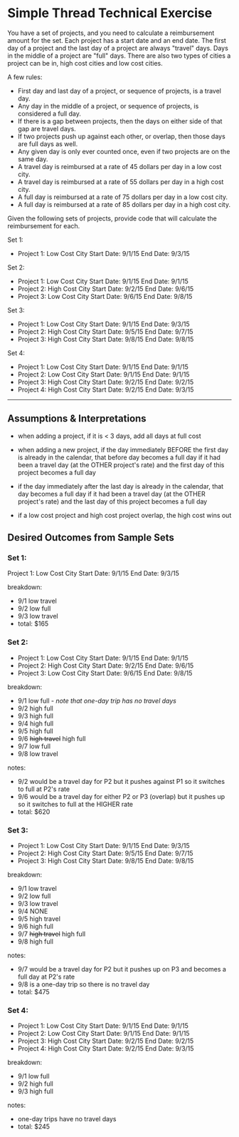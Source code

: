 # Simple Thread Technical Exercise

You have a set of projects, and you need to calculate a reimbursement amount for the set. Each project has a start date and an end date. The first day of a project and the last day of a project are always "travel" days. Days in the middle of a project are "full" days. There are also two types of cities a project can be in, high cost cities and low cost cities.

A few rules:
- First day and last day of a project, or sequence of projects, is a travel day.
- Any day in the middle of a project, or sequence of projects, is considered a full day.
- If there is a gap between projects, then the days on either side of that gap are travel days.
- If two projects push up against each other, or overlap, then those days are full days as well.
- Any given day is only ever counted once, even if two projects are on the same day.
- A travel day is reimbursed at a rate of 45 dollars per day in a low cost city.
- A travel day is reimbursed at a rate of 55 dollars per day in a high cost city.
- A full day is reimbursed at a rate of 75 dollars per day in a low cost city.
- A full day is reimbursed at a rate of 85 dollars per day in a high cost city.

Given the following sets of projects, provide code that will calculate the reimbursement for each.

Set 1:
- Project 1: Low Cost City Start Date: 9/1/15 End Date: 9/3/15


Set 2:
- Project 1: Low Cost City Start Date: 9/1/15 End Date: 9/1/15
- Project 2: High Cost City Start Date: 9/2/15 End Date: 9/6/15
- Project 3: Low Cost City Start Date: 9/6/15 End Date: 9/8/15

Set 3:
- Project 1: Low Cost City Start Date: 9/1/15 End Date: 9/3/15
- Project 2: High Cost City Start Date: 9/5/15 End Date: 9/7/15
- Project 3: High Cost City Start Date: 9/8/15 End Date: 9/8/15

Set 4:
- Project 1: Low Cost City Start Date: 9/1/15 End Date: 9/1/15
- Project 2: Low Cost City Start Date: 9/1/15 End Date: 9/1/15
- Project 3: High Cost City Start Date: 9/2/15 End Date: 9/2/15
- Project 4: High Cost City Start Date: 9/2/15 End Date: 9/3/15

<hr>

## Assumptions & Interpretations

- when adding a project, if it is < 3 days, add all days at full cost

- when adding a new project, if the day immediately BEFORE the first day is already in the calendar, that before day becomes a full day if it had been a travel day (at the OTHER project's rate) and the first day of this project becomes a full day

- if the day immediately after the last day is already in the calendar, that day becomes a full day if it had been a travel day (at the OTHER project's rate) and the last day of this project becomes a full day

- if a low cost project and high cost project overlap, the high cost wins out

## Desired Outcomes from Sample Sets

### Set 1:  
Project 1: Low Cost City Start Date: 9/1/15 End Date: 9/3/15  

breakdown:
- 9/1 low travel 
- 9/2 low full 
- 9/3 low travel 
- total: $165

### Set 2:  
- Project 1: Low Cost City Start Date: 9/1/15 End Date: 9/1/15
- Project 2: High Cost City Start Date: 9/2/15 End Date: 9/6/15
- Project 3: Low Cost City Start Date: 9/6/15 End Date: 9/8/15  

breakdown:
- 9/1 low full - *note that one-day trip has no travel days*
- 9/2 high full 
- 9/3 high full 
- 9/4 high full 
- 9/5 high full 
- 9/6 ~~high travel~~ high full 
- 9/7 low full 
- 9/8 low travel

notes:
- 9/2 would be a travel day for P2 but it pushes against P1 so it switches to full at P2's rate
- 9/6 would be a travel day for either P2 or P3 (overlap) but it pushes up so it switches to full at the HIGHER rate
- total: $620

### Set 3:  
- Project 1: Low Cost City Start Date: 9/1/15 End Date: 9/3/15  
- Project 2: High Cost City Start Date: 9/5/15 End Date: 9/7/15  
- Project 3: High Cost City Start Date: 9/8/15 End Date: 9/8/15  

breakdown:
- 9/1 low travel 
- 9/2 low full 
- 9/3 low travel 
- 9/4 NONE 
- 9/5 high travel 
- 9/6 high full 
- 9/7 ~~high travel~~ high full 
- 9/8 high full

notes:
- 9/7 would be a travel day for P2 but it pushes up on P3 and becomes a full day at P2's rate
- 9/8 is a one-day trip so there is no travel day
- total: $475

### Set 4:  
- Project 1: Low Cost City Start Date: 9/1/15 End Date: 9/1/15  
- Project 2: Low Cost City Start Date: 9/1/15 End Date: 9/1/15  
- Project 3: High Cost City Start Date: 9/2/15 End Date: 9/2/15  
- Project 4: High Cost City Start Date: 9/2/15 End Date: 9/3/15

breakdown:
- 9/1 low full
- 9/2 high full
- 9/3 high full

notes:
- one-day trips have no travel days
- total: $245